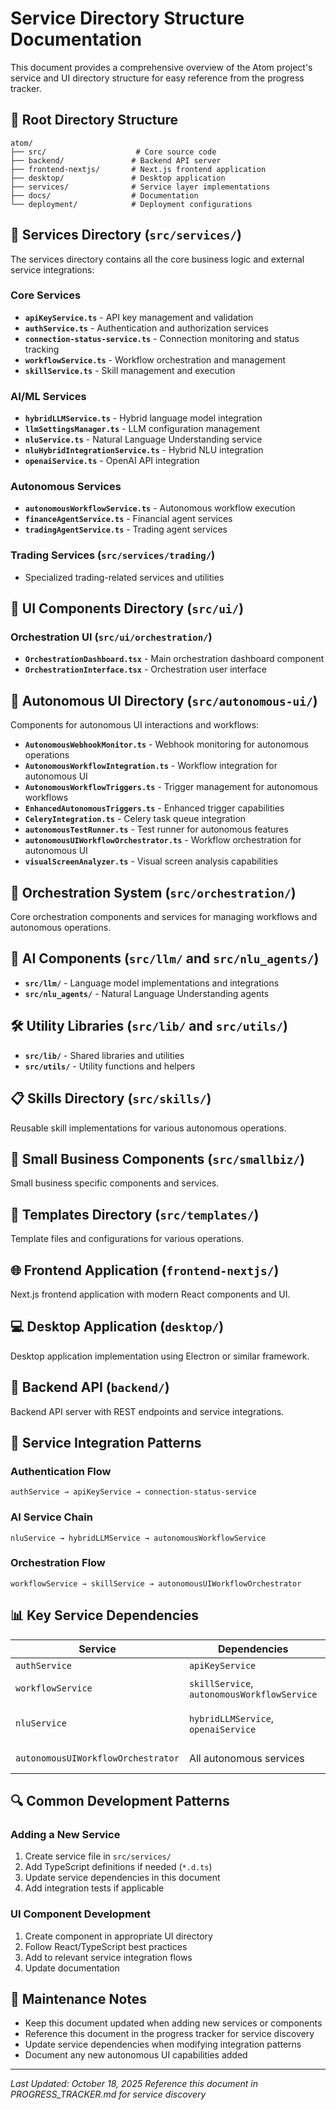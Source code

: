 # Service Directory Structure Documentation

This document provides a comprehensive overview of the Atom project's service and UI directory structure for easy reference from the progress tracker.

## 📁 Root Directory Structure

```
atom/
├── src/                    # Core source code
├── backend/               # Backend API server
├── frontend-nextjs/       # Next.js frontend application
├── desktop/               # Desktop application
├── services/              # Service layer implementations
├── docs/                  # Documentation
└── deployment/            # Deployment configurations
```

## 🔧 Services Directory (`src/services/`)

The services directory contains all the core business logic and external service integrations:

### Core Services
- **`apiKeyService.ts`** - API key management and validation
- **`authService.ts`** - Authentication and authorization services
- **`connection-status-service.ts`** - Connection monitoring and status tracking
- **`workflowService.ts`** - Workflow orchestration and management
- **`skillService.ts`** - Skill management and execution

### AI/ML Services
- **`hybridLLMService.ts`** - Hybrid language model integration
- **`llmSettingsManager.ts`** - LLM configuration management
- **`nluService.ts`** - Natural Language Understanding service
- **`nluHybridIntegrationService.ts`** - Hybrid NLU integration
- **`openaiService.ts`** - OpenAI API integration

### Autonomous Services
- **`autonomousWorkflowService.ts`** - Autonomous workflow execution
- **`financeAgentService.ts`** - Financial agent services
- **`tradingAgentService.ts`** - Trading agent services

### Trading Services (`src/services/trading/`)
- Specialized trading-related services and utilities

## 🎨 UI Components Directory (`src/ui/`)

### Orchestration UI (`src/ui/orchestration/`)
- **`OrchestrationDashboard.tsx`** - Main orchestration dashboard component
- **`OrchestrationInterface.tsx`** - Orchestration user interface

## 🤖 Autonomous UI Directory (`src/autonomous-ui/`)

Components for autonomous UI interactions and workflows:

- **`AutonomousWebhookMonitor.ts`** - Webhook monitoring for autonomous operations
- **`AutonomousWorkflowIntegration.ts`** - Workflow integration for autonomous UI
- **`AutonomousWorkflowTriggers.ts`** - Trigger management for autonomous workflows
- **`EnhancedAutonomousTriggers.ts`** - Enhanced trigger capabilities
- **`CeleryIntegration.ts`** - Celery task queue integration
- **`autonomousTestRunner.ts`** - Test runner for autonomous features
- **`autonomousUIWorkflowOrchestrator.ts`** - Workflow orchestration for autonomous UI
- **`visualScreenAnalyzer.ts`** - Visual screen analysis capabilities

## 🔄 Orchestration System (`src/orchestration/`)

Core orchestration components and services for managing workflows and autonomous operations.

## 🧠 AI Components (`src/llm/` and `src/nlu_agents/`)

- **`src/llm/`** - Language model implementations and integrations
- **`src/nlu_agents/`** - Natural Language Understanding agents

## 🛠️ Utility Libraries (`src/lib/` and `src/utils/`)

- **`src/lib/`** - Shared libraries and utilities
- **`src/utils/`** - Utility functions and helpers

## 📋 Skills Directory (`src/skills/`)

Reusable skill implementations for various autonomous operations.

## 🏢 Small Business Components (`src/smallbiz/`)

Small business specific components and services.

## 📄 Templates Directory (`src/templates/`)

Template files and configurations for various operations.

## 🌐 Frontend Application (`frontend-nextjs/`)

Next.js frontend application with modern React components and UI.

## 💻 Desktop Application (`desktop/`)

Desktop application implementation using Electron or similar framework.

## 🔌 Backend API (`backend/`)

Backend API server with REST endpoints and service integrations.

## 🔗 Service Integration Patterns

### Authentication Flow
```
authService → apiKeyService → connection-status-service
```

### AI Service Chain
```
nluService → hybridLLMService → autonomousWorkflowService
```

### Orchestration Flow
```
workflowService → skillService → autonomousUIWorkflowOrchestrator
```

## 📊 Key Service Dependencies

| Service | Dependencies | Provides |
|---------|--------------|----------|
| `authService` | `apiKeyService` | Authentication |
| `workflowService` | `skillService`, `autonomousWorkflowService` | Workflow orchestration |
| `nluService` | `hybridLLMService`, `openaiService` | Natural language processing |
| `autonomousUIWorkflowOrchestrator` | All autonomous services | Autonomous UI operations |

## 🔍 Common Development Patterns

### Adding a New Service
1. Create service file in `src/services/`
2. Add TypeScript definitions if needed (`*.d.ts`)
3. Update service dependencies in this document
4. Add integration tests if applicable

### UI Component Development
1. Create component in appropriate UI directory
2. Follow React/TypeScript best practices
3. Add to relevant service integration flows
4. Update documentation

## 📝 Maintenance Notes

- Keep this document updated when adding new services or components
- Reference this document in the progress tracker for service discovery
- Update service dependencies when modifying integration patterns
- Document any new autonomous UI capabilities added

---

*Last Updated: October 18, 2025*
*Reference this document in PROGRESS_TRACKER.md for service discovery*